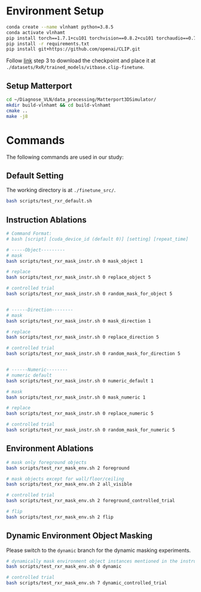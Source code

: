 # Environment Setup

```bash
conda create --name vlnhamt python=3.8.5
conda activate vlnhamt
pip install torch==1.7.1+cu101 torchvision==0.8.2+cu101 torchaudio==0.7.2 -f https://download.pytorch.org/whl/torch_stable.html
pip install -r requirements.txt
pip install git+https://github.com/openai/CLIP.git
```

Follow [link](./original_README.md#installation) step 3 to download the checkpoint and place it at `./datasets/RxR/trained_models/vitbase.clip-finetune`.


## Setup Matterport

```bash
cd ~/Diagnose_VLN/data_processing/Matterport3DSimulator/
mkdir build-vlnhamt && cd build-vlnhamt
cmake ..
make -j8
```

# Commands

The following commands are used in our study:


## Default Setting

The working directory is at `./finetune_src/`.


```bash
bash scripts/test_rxr_default.sh
```


## Instruction Ablations

```bash
# Command Format: 
# bash [script] [cuda_device_id (default 0)] [setting] [repeat_time]

# -----Object---------
# mask
bash scripts/test_rxr_mask_instr.sh 0 mask_object 1

# replace
bash scripts/test_rxr_mask_instr.sh 0 replace_object 5

# controlled trial
bash scripts/test_rxr_mask_instr.sh 0 random_mask_for_object 5


# ------Direction--------
# mask
bash scripts/test_rxr_mask_instr.sh 0 mask_direction 1

# replace
bash scripts/test_rxr_mask_instr.sh 0 replace_direction 5

# controlled trial
bash scripts/test_rxr_mask_instr.sh 0 random_mask_for_direction 5


# ------Numeric--------
# numeric default
bash scripts/test_rxr_mask_instr.sh 0 numeric_default 1

# mask
bash scripts/test_rxr_mask_instr.sh 0 mask_numeric 1

# replace
bash scripts/test_rxr_mask_instr.sh 0 replace_numeric 5

# controlled trial
bash scripts/test_rxr_mask_instr.sh 0 random_mask_for_numeric 5
```

## Environment Ablations

```bash
# mask only foreground objects
bash scripts/test_rxr_mask_env.sh 2 foreground

# mask objects except for wall/floor/ceiling
bash scripts/test_rxr_mask_env.sh 2 all_visible

# controlled trial
bash scripts/test_rxr_mask_env.sh 2 foreground_controlled_trial

# flip
bash scripts/test_rxr_mask_env.sh 2 flip
```

## Dynamic Environment Object Masking

Please switch to the `dynamic` branch for the dynamic masking experiments.

```bash
# dynamically mask environment object instances mentioned in the instructions
bash scripts/test_rxr_mask_env.sh 0 dynamic

# controlled trial
bash scripts/test_rxr_mask_env.sh 7 dynamic_controlled_trial
```